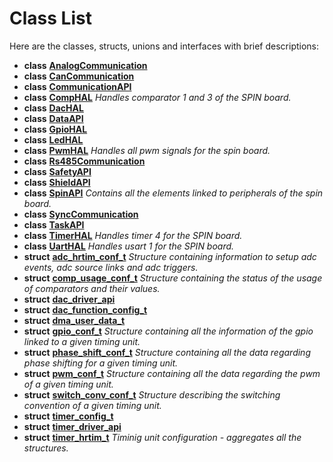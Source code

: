 
# Class List


Here are the classes, structs, unions and interfaces with brief descriptions:

* **class** [**AnalogCommunication**](classAnalogCommunication.md)     
* **class** [**CanCommunication**](classCanCommunication.md)     
* **class** [**CommunicationAPI**](classCommunicationAPI.md)     
* **class** [**CompHAL**](classCompHAL.md) _Handles comparator 1 and 3 of the SPIN board._     
* **class** [**DacHAL**](classDacHAL.md)     
* **class** [**DataAPI**](classDataAPI.md)     
* **class** [**GpioHAL**](classGpioHAL.md)     
* **class** [**LedHAL**](classLedHAL.md)     
* **class** [**PwmHAL**](classPwmHAL.md) _Handles all pwm signals for the spin board._     
* **class** [**Rs485Communication**](classRs485Communication.md)     
* **class** [**SafetyAPI**](classSafetyAPI.md)     
* **class** [**ShieldAPI**](classShieldAPI.md)     
* **class** [**SpinAPI**](classSpinAPI.md) _Contains all the elements linked to peripherals of the spin board._     
* **class** [**SyncCommunication**](classSyncCommunication.md)     
* **class** [**TaskAPI**](classTaskAPI.md)     
* **class** [**TimerHAL**](classTimerHAL.md) _Handles timer 4 for the SPIN board._     
* **class** [**UartHAL**](classUartHAL.md) _Handles usart 1 for the SPIN board._     
* **struct** [**adc\_hrtim\_conf\_t**](structadc__hrtim__conf__t.md) _Structure containing information to setup adc events, adc source links and adc triggers._     
* **struct** [**comp\_usage\_conf\_t**](structcomp__usage__conf__t.md) _Structure containing the status of the usage of comparators and their values._     
* **struct** [**dac\_driver\_api**](structdac__driver__api.md)     
* **struct** [**dac\_function\_config\_t**](structdac__function__config__t.md)     
* **struct** [**dma\_user\_data\_t**](structdma__user__data__t.md)     
* **struct** [**gpio\_conf\_t**](structgpio__conf__t.md) _Structure containing all the information of the gpio linked to a given timing unit._     
* **struct** [**phase\_shift\_conf\_t**](structphase__shift__conf__t.md) _Structure containing all the data regarding phase shifting for a given timing unit._     
* **struct** [**pwm\_conf\_t**](structpwm__conf__t.md) _Structure containing all the data regarding the pwm of a given timing unit._     
* **struct** [**switch\_conv\_conf\_t**](structswitch__conv__conf__t.md) _Structure describing the switching convention of a given timing unit._     
* **struct** [**timer\_config\_t**](structtimer__config__t.md)     
* **struct** [**timer\_driver\_api**](structtimer__driver__api.md)     
* **struct** [**timer\_hrtim\_t**](structtimer__hrtim__t.md) _Timinig unit configuration - aggregates all the structures._     

